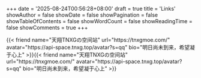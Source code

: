 +++
date = '2025-08-24T00:56:28+08:00'
draft = true
title = 'Links'
showAuthor = false
showDate = false
showPagination = false
showTableOfContents = false
showWordCount = false
showReadingTime = false
showComments = true
+++
<div class="grid grid-flow-col grid-rows-4 gap-4">
    {{< friend name="天翔TNXGの空间站" url="https://tnxgmoe.com/" avatar="https://api-space.tnxg.top/avatar?s=qq" bio="明日尚未到来，希望凝于心上" >}}{{< friend name="天翔TNXGの空间站" url="https://tnxgmoe.com/" avatar="https://api-space.tnxg.top/avatar?s=qq" bio="明日尚未到来，希望凝于心上" >}}
</div>